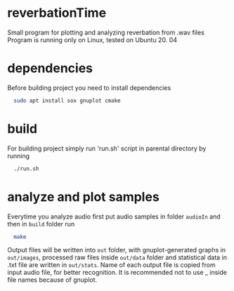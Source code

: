 # reverbationTime
Small program for plotting and analyzing reverbation from .wav files
Program is running only on Linux, tested on Ubuntu 20. 04
# dependencies
Before building project you need to install dependencies
```sh
  sudo apt install sox gnuplot cmake
  ```

# build
For building project simply run 'run.sh' script in parental directory by running
```sh
  ./run.sh
  ```
# analyze and plot samples
Everytime you analyze audio first put audio samples in folder `audioIn`
and then in `build` folder run 
```sh
  make
  ```
Output files will be written into `out` folder, with gnuplot-generated graphs in `out/images`, processed raw files inside `out/data` folder
and statistical data in .txt file are written in `out/stats`.
Name of each output file is copied from input audio file, for better recognition. It is recommended not to use _ inside file names because of gnuplot. 

